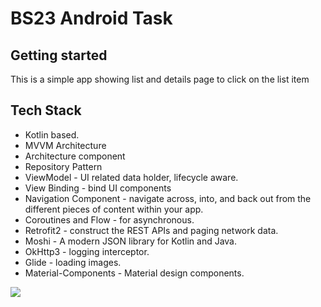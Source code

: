 # BS23 Android Task



## Getting started

This is a simple app showing list and details page to click on the list item


## Tech Stack

* Kotlin based.
* MVVM Architecture
* Architecture component
* Repository Pattern
* ViewModel - UI related data holder, lifecycle aware.
* View Binding - bind UI components
* Navigation Component - navigate across, into, and back out from the different pieces of content within your app.
* Coroutines and Flow - for asynchronous.
* Retrofit2 - construct the REST APIs and paging network data.
* Moshi - A modern JSON library for Kotlin and Java.
* OkHttp3 - logging interceptor.
* Glide - loading images.
* Material-Components - Material design components.

<img src="../images/gmail.gif"/>

